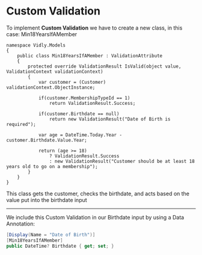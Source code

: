 # Custom Validation

To implement **Custom Validation** we have to create a new class, in this case: Min18YearsIfAMember

```
namespace Vidly.Models
{
    public class Min18YearsIfAMember : ValidationAttribute
    {
        protected override ValidationResult IsValid(object value, ValidationContext validationContext)
        {
            var customer = (Customer) validationContext.ObjectInstance;

            if(customer.MembershipTypeId == 1)
                return ValidationResult.Success;

            if(customer.Birthdate == null)
                return new ValidationResult("Date of Birth is required");

            var age = DateTime.Today.Year - customer.Birthdate.Value.Year;

            return (age >= 18)
                ? ValidationResult.Success
                : new ValidationResult("Customer should be at least 18 years old to go on a membership");
        }
    }
}
```

This class gets the customer, checks the birthdate, and acts based on the value put into the birthdate input

***

We include this Custom Validation in our Birthdate input by using a Data Annotation:

```cs
[Display(Name = "Date of Birth")]
[Min18YearsIfAMember]
public DateTime? Birthdate { get; set; }
```
